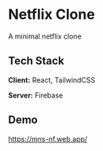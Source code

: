 # Netflix Clone

A minimal netflix clone

## Tech Stack

**Client:** React, TailwindCSS

**Server:** Firebase

## Demo

https://mns-nf.web.app/
